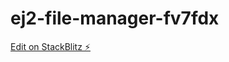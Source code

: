 # ej2-file-manager-fv7fdx

[Edit on StackBlitz ⚡️](https://stackblitz.com/edit/ej2-file-manager-fv7fdx)